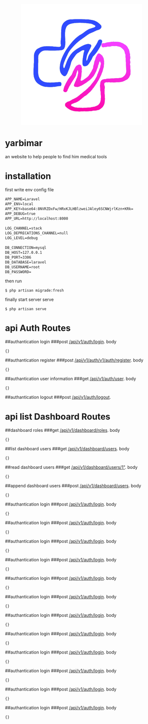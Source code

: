 <p align="center"><a href="https://laravel.com" target="_blank"><img src="logo.png" width="400" alt="Laravel Logo"></a></p>



# yarbimar
an website to help people to find him medical tools
# installation
first write env config file
```env
APP_NAME=Laravel
APP_ENV=local
APP_KEY=base64:8NVRZDxFw/HRxKJLHBlzweiJAley6SCNWjrlKzn+KRk=
APP_DEBUG=true
APP_URL=http://localhost:8000

LOG_CHANNEL=stack
LOG_DEPRECATIONS_CHANNEL=null
LOG_LEVEL=debug

DB_CONNECTION=mysql
DB_HOST=127.0.0.1
DB_PORT=3306
DB_DATABASE=laravel
DB_USERNAME=root
DB_PASSWORD=

```
then run 
```shell
$ php artisan migrade:fresh
```
finally start server serve
```shell
$ php artisan serve
```

# api Auth Routes
##authantication login
###post [/api/v1/auth/login](http://localhost:8000/api/v1/auth/login).
body
```
{}
```
##authantication register
###post [/api/v1/auth/v1/auth/register](http://localhost:8000/api/v1/auth/register).
body
```
{}
```
##authantication user information
###get [/api/v1/auth/user](http://localhost:8000/api/v1/auth/user).
body
```
{}
```

##authantication logout
###post [/api/v1/auth/logout](http://localhost:8000/api/v1/auth/logout).

# api list Dashboard Routes
##dashboard roles
###get [/api/v1/dashboard/roles](http://localhost:8000/api/v1/dashboard/roles).
body
```
{}
```
##list dashboard users
###get [/api/v1/dashboard/users](http://localhost:8000/api/v1/dashboard/users).
body
```
{}
```
##read dashboard users
###get [/api/v1/dashboard/users/1"](http://localhost:8000/api/v1/dashboard/users/1).
body
```
{}
```
##append dashboard users
###post [/api/v1/dashboard/users](http://localhost:8000/api/v1/dashboard/users).
body
```
{}
```
##authantication login
###post [/api/v1/auth/login](http://localhost:8000/api/v1/auth/login).
body
```
{}
```
##authantication login
###post [/api/v1/auth/login](http://localhost:8000/api/v1/auth/login).
body
```
{}
```
##authantication login
###post [/api/v1/auth/login](http://localhost:8000/api/v1/auth/login).
body
```
{}
```
##authantication login
###post [/api/v1/auth/login](http://localhost:8000/api/v1/auth/login).
body
```
{}
```
##authantication login
###post [/api/v1/auth/login](http://localhost:8000/api/v1/auth/login).
body
```
{}
```
##authantication login
###post [/api/v1/auth/login](http://localhost:8000/api/v1/auth/login).
body
```
{}
```
##authantication login
###post [/api/v1/auth/login](http://localhost:8000/api/v1/auth/login).
body
```
{}
```
##authantication login
###post [/api/v1/auth/login](http://localhost:8000/api/v1/auth/login).
body
```
{}
```
##authantication login
###post [/api/v1/auth/login](http://localhost:8000/api/v1/auth/login).
body
```
{}
```
##authantication login
###post [/api/v1/auth/login](http://localhost:8000/api/v1/auth/login).
body
```
{}
```
##authantication login
###post [/api/v1/auth/login](http://localhost:8000/api/v1/auth/login).
body
```
{}
```
##authantication login
###post [/api/v1/auth/login](http://localhost:8000/api/v1/auth/login).
body
```
{}
```
